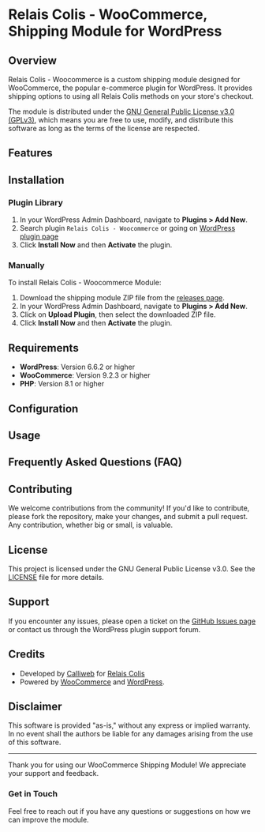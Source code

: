 # Relais Colis - WooCommerce, Shipping Module for WordPress

## Overview

Relais Colis - Woocommerce is a custom shipping module designed for WooCommerce, the popular e-commerce plugin for WordPress. It provides shipping options to using all Relais Colis methods on your store's checkout.

The module is distributed under the [GNU General Public License v3.0 (GPLv3)](https://www.gnu.org/licenses/gpl-3.0.en.html), which means you are free to use, modify, and distribute this software as long as the terms of the license are respected.

## Features


## Installation

### Plugin Library

1. In your WordPress Admin Dashboard, navigate to **Plugins > Add New**.
2. Search plugin `Relais Colis - Woocommerce` or going on [WordPress plugin page](https://fr.wordpress.org/plugins/)
3. Click **Install Now** and then **Activate** the plugin.

### Manually

To install Relais Colis - Woocommerce Module:

1. Download the shipping module ZIP file from the [releases page](https://gitlab.com/calliweb1/relais-colis-modules/woocommerce-v2/relais-colis-woocommerce/-/releases).
2. In your WordPress Admin Dashboard, navigate to **Plugins > Add New**.
3. Click on **Upload Plugin**, then select the downloaded ZIP file.
4. Click **Install Now** and then **Activate** the plugin.

## Requirements

- **WordPress**: Version 6.6.2 or higher
- **WooCommerce**: Version 9.2.3 or higher
- **PHP**: Version 8.1 or higher

## Configuration

## Usage

## Frequently Asked Questions (FAQ)

## Contributing

We welcome contributions from the community! If you'd like to contribute, please fork the repository, make your changes, and submit a pull request. Any contribution, whether big or small, is valuable.

## License

This project is licensed under the GNU General Public License v3.0. See the [LICENSE](LICENSE) file for more details.

## Support

If you encounter any issues, please open a ticket on the [GitHub Issues page](#) or contact us through the WordPress plugin support forum.

## Credits

- Developed by [Calliweb](https://www.calliweb.fr/) for [Relais Colis](https://www.relaiscolis.com/)
- Powered by [WooCommerce](https://woocommerce.com/) and [WordPress](https://wordpress.org/).

## Disclaimer

This software is provided "as-is," without any express or implied warranty. In no event shall the authors be liable for any damages arising from the use of this software.

---

Thank you for using our WooCommerce Shipping Module! We appreciate your support and feedback.

### Get in Touch

Feel free to reach out if you have any questions or suggestions on how we can improve the module.
